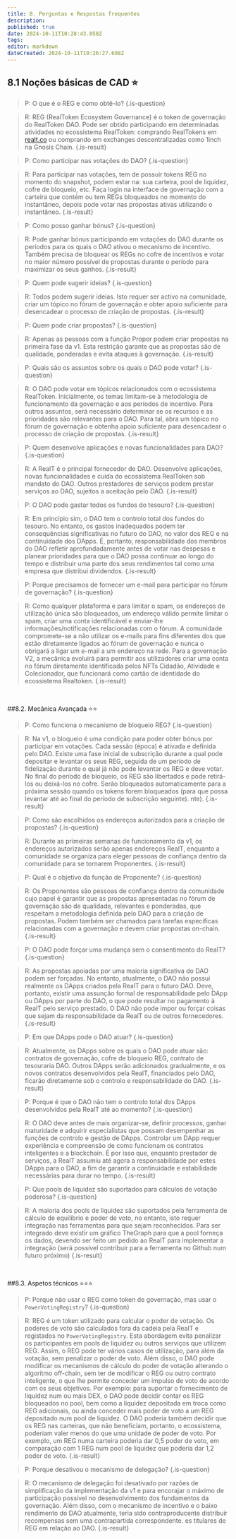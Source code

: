 ```yaml
---
title: 8. Perguntas e Respostas frequentes
description: 
published: true
date: 2024-10-11T10:28:43.058Z
tags: 
editor: markdown
dateCreated: 2024-10-11T10:26:27.608Z
---
```


## 8.1 Noções básicas de CAD ⭐

> P: O que é o REG e como obtê-lo?
{.is-question}

> R: REG (RealToken Ecosystem Governance) é o token de governação do RealToken DAO. Pode ser obtido participando em determinadas atividades no ecossistema RealToken: comprando RealTokens em [realt.co](http://realt.co) ou comprando em exchanges descentralizadas como 1inch na Gnosis Chain.
{.is-result}

> P: Como participar nas votações do DAO?
{.is-question}

> R: Para participar nas votações, tem de possuir tokens REG no momento do snapshot, podem estar na: sua carteira, pool de liquidez, cofre de bloqueio, etc. Faça login na interface de governação com a carteira que contém ou tem REGs bloqueados no momento do instantâneo, depois pode votar nas propostas ativas utilizando o instantâneo.
{.is-result}

> P: Como posso ganhar bónus?
{.is-question}

> R: Pode ganhar bónus participando em votações do DAO durante os períodos para os quais o DAO ativou o mecanismo de incentivo. Também precisa de bloquear os REGs no cofre de incentivos e votar no maior número possível de propostas durante o período para maximizar os seus ganhos.
{.is-result}

> P: Quem pode sugerir ideias?
{.is-question}

> R: Todos podem sugerir ideias. Isto requer ser activo na comunidade, criar um tópico no fórum de governação e obter apoio suficiente para desencadear o processo de criação de propostas.
{.is-result}

> P: Quem pode criar propostas?
{.is-question}

> R: Apenas as pessoas com a função Propor podem criar propostas na primeira fase da v1. Esta restrição garante que as propostas são de qualidade, ponderadas e evita ataques à governação.
{.is-result}

> P: Quais são os assuntos sobre os quais o DAO pode votar?
{.is-question}

> R: O DAO pode votar em tópicos relacionados com o ecossistema RealToken. Inicialmente, os temas limitam-se à metodologia de funcionamento da governação e aos períodos de incentivo. Para outros assuntos, será necessário determinar se os recursos e as prioridades são relevantes para o DAO. Para tal, abra um tópico no fórum de governação e obtenha apoio suficiente para desencadear o processo de criação de propostas.
{.is-result}

> P: Quem desenvolve aplicações e novas funcionalidades para DAO?
{.is-question}

> R: A RealT é o principal fornecedor de DAO. Desenvolve aplicações, novas funcionalidades e cuida do ecossistema RealToken sob mandato do DAO. Outros prestadores de serviços podem prestar serviços ao DAO, sujeitos a aceitação pelo DAO.
{.is-result}

> P: O DAO pode gastar todos os fundos do tesouro?
{.is-question}

> R: Em princípio sim, o DAO tem o controlo total dos fundos do tesouro. No entanto, os gastos inadequados podem ter consequências significativas no futuro do DAO, no valor dos REG e na continuidade dos DApps. É, portanto, responsabilidade dos membros do DAO refletir aprofundadamente antes de votar nas despesas e planear prioridades para que o DAO possa continuar ao longo do tempo e distribuir uma parte dos seus rendimentos tal como uma empresa que distribui dividendos.
{.is-result}

> P: Porque precisamos de fornecer um e-mail para participar no fórum de governação?
{.is-question}

> R: Como qualquer plataforma e para limitar o spam, os endereços de utilização única são bloqueados, um endereço válido permite limitar o spam, criar uma conta identificável e enviar-lhe informações/notificações relacionadas com o fórum. A comunidade compromete-se a não utilizar os e-mails para fins diferentes dos que estão diretamente ligados ao fórum de governação e nunca o obrigará a ligar um e-mail a um endereço na rede. Para a governação V2, a mecânica evoluirá para permitir aos utilizadores criar uma conta no fórum diretamente identificada pelos NFTs Cidadão, Atividade e Colecionador, que funcionará como cartão de identidade do ecossistema Realtoken.
{.is-result}

<br>

##8.2. Mecânica Avançada ⭐⭐

> P: Como funciona o mecanismo de bloqueio REG?
{.is-question}

> R: Na v1, o bloqueio é uma condição para poder obter bónus por participar em votações. Cada sessão (época) é ativada e definida pelo DAO. Existe uma fase inicial de subscrição durante a qual pode depositar e levantar os seus REG, seguida de um período de fidelização durante o qual já não pode levantar os REG e deve votar. No final do período de bloqueio, os REG são libertados e pode retirá-los ou deixá-los no cofre. Serão bloqueados automaticamente para a próxima sessão quando os tokens forem bloqueados (para que possa levantar até ao final do período de subscrição seguinte). nte).
{.is-result}

> P: Como são escolhidos os endereços autorizados para a criação de propostas?
{.is-question}

> R: Durante as primeiras semanas de funcionamento da v1, os endereços autorizados serão apenas endereços RealT, enquanto a comunidade se organiza para eleger pessoas de confiança dentro da comunidade para se tornarem Proponentes.
{.is-result}

> P: Qual é o objetivo da função de Proponente?
{.is-question}

> R: Os Proponentes são pessoas de confiança dentro da comunidade cujo papel é garantir que as propostas apresentadas no fórum de governação são de qualidade, relevantes e ponderadas, que respeitam a metodologia definida pelo DAO para a criação de propostas. Podem também ser chamados para tarefas específicas relacionadas com a governação e devem criar propostas on-chain.
{.is-result}

> P: O DAO pode forçar uma mudança sem o consentimento do RealT?
{.is-question}

> R: As propostas apoiadas por uma maioria significativa do DAO podem ser forçadas. No entanto, atualmente, o DAO não possui realmente os DApps criados pela RealT para o futuro DAO. Deve, portanto, existir uma assunção formal de responsabilidade pelo DApp ou DApps por parte do DAO, o que pode resultar no pagamento à RealT pelo serviço prestado.
O DAO não pode impor ou forçar coisas que sejam da responsabilidade da RealT ou de outros fornecedores.
{.is-result}

> P: Em que DApps pode o DAO atuar?
{.is-question}

> R: Atualmente, os DApps sobre os quais o DAO pode atuar são: contratos de governação, cofre de bloqueio REG, contrato de tesouraria DAO. Outros DApps serão adicionados gradualmente, e os novos contratos desenvolvidos pela RealT, financiados pelo DAO, ficarão diretamente sob o controlo e responsabilidade do DAO.
{.is-result}

> P: Porque é que o DAO não tem o controlo total dos DApps desenvolvidos pela RealT até ao momento?
{.is-question}

> R: O DAO deve antes de mais organizar-se, definir processos, ganhar maturidade e adquirir especialistas que possam desempenhar as funções de controlo e gestão de DApps. Controlar um DApp requer experiência e compreensão de como funcionam os contratos inteligentes e a blockchain. É por isso que, enquanto prestador de serviços, a RealT assumiu até agora a responsabilidade por estes DApps para o DAO, a fim de garantir a continuidade e estabilidade necessárias para durar no tempo.
{.is-result}

> P: Que pools de liquidez são suportados para cálculos de votação poderosa?
{.is-question}

> R: A maioria dos pools de liquidez são suportados pela ferramenta de cálculo de equilíbrio e poder de voto, no entanto, isto requer integração nas ferramentas para que sejam reconhecidos. Para ser integrado deve existir um gráfico TheGraph para que a pool forneça os dados, devendo ser feito um pedido ao RealT para implementar a integração (será possível contribuir para a ferramenta no Github num futuro próximo)
{.is-result}

<br>

##8.3. Aspetos técnicos ⭐⭐⭐

> P: Porque não usar o REG como token de governação, mas usar o `PowerVotingRegistry`?
{.is-question}

> R: REG é um token utilizado para calcular o poder de votação. Os poderes de voto são calculados fora da cadeia pela RealT e registados no `PowerVotingRegistry`. Esta abordagem evita penalizar os participantes em pools de liquidez ou outros serviços que utilizem REG. Assim, o REG pode ter vários casos de utilização, para além da votação, sem penalizar o poder de voto. Além disso, o DAO pode modificar os mecanismos de cálculo do poder de votação alterando o algoritmo off-chain, sem ter de modificar o REG ou outro contrato inteligente, o que lhe permite conceder um impulso de voto de acordo com os seus objetivos. Por exemplo: para suportar o fornecimento de liquidez num ou mais DEX, o DAO pode decidir contar os REG bloqueados no pool, bem como a liquidez depositada em troca como REG adicionais, ou ainda conceder mais poder de voto a um REG depositado num pool de liquidez. O DAO poderia também decidir que os REG nas carteiras, que não beneficiam, portanto, o ecossistema, poderiam valer menos do que uma unidade de poder de voto. Por exemplo, um REG numa carteira poderia dar 0,5 poder de voto, em comparação com 1 REG num pool de liquidez que poderia dar 1,2 poder de voto.
{.is-result}

> P: Porque desativou o mecanismo de delegação?
{.is-question}

> R: O mecanismo de delegação foi desativado por razões de simplificação da implementação da v1 e para encorajar o máximo de participação possível no desenvolvimento dos fundamentos da governação. Além disso, com o mecanismo de incentivo e o baixo rendimento do DAO atualmente, teria sido contraproducente distribuir recompensas sem uma contrapartida correspondente. es titulares de REG em relação ao DAO.
{.is-result}
